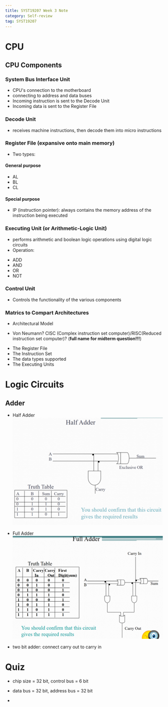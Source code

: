 ```yaml
---
title: SYST19207 Week 3 Note
category: Self-review
tag: SYST19207
---
```

# CPU
## CPU Components
### System Bus Interface Unit
* CPU's connection to the motherboard
* connecting to address and data buses
* Incoming instruction is sent to the Decode Unit
* Incoming data is sent to the Register File
### Decode Unit
* receives machine instructions, then decode them into micro instructions
### Register File (expansive onto main memory)
* Two types: 
#### General purpose
* AL
* BL
* CL
#### Special purpose
* IP (instruction pointer): always contains the memory address of the instruction being executed
### Executing Unit (or Arithmetic-Logic Unit)
* performs arithmetic and boolean logic operations using digital logic circuits
* Operation: 
 - ADD
 - AND
 - OR
 - NOT
### Control Unit
* Controls the functionality of the various components
### Matrics to Compart Architectures
* Architectural Model
 - Von Neumann? CISC (Complex instruction set computer)/RISC(Reduced instruction set computer)? (**full name for midterm question!!!**)
* The Register File
* The Instruction Set
* The data types supported
* The Executing Units

# Logic Circuits
## Adder
* Half Adder
![example](../assets/images/post_images/syst3.png)

* Full Adder
![example](../assets/images/post_images/syst4.png)
* two bit adder: connect carry out to carry in

# Quiz
* chip size = 32 bit, control bus = 6 bit
 - data bus = 32 bit, address bus = 32 bit
* 